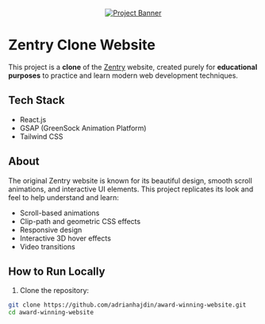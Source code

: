 <div align="center">
  <br />
  <a href="https://youtu.be/zA9r5zTllx4" target="_blank">
    <img src="https://github.com/user-attachments/assets/ab600f24-f4d9-4cef-8f1e-3fd9194afb30" alt="Project Banner">
  </a>
  <br />
</div>

# Zentry Clone Website

This project is a **clone** of the [Zentry](https://zentry.com/) website, created purely for **educational purposes** to practice and learn modern web development techniques.

## Tech Stack

- React.js  
- GSAP (GreenSock Animation Platform)  
- Tailwind CSS  

## About

The original Zentry website is known for its beautiful design, smooth scroll animations, and interactive UI elements. This project replicates its look and feel to help understand and learn:

- Scroll-based animations  
- Clip-path and geometric CSS effects  
- Responsive design  
- Interactive 3D hover effects  
- Video transitions  

## How to Run Locally

1. Clone the repository:
```bash
git clone https://github.com/adrianhajdin/award-winning-website.git
cd award-winning-website

